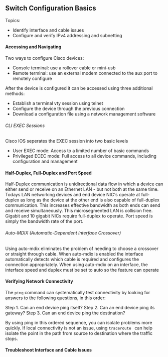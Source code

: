 ## Switch Configuration Basics

Topics:
- Identify interface and cable issues
- Configure and verify IPv4 addressing and subnetting

#### Accessing and Navigating

Two ways to configure Cisco devices:

* Console terminal: use a rollover cable or mini-usb 
* Remote terminal: use an external modem connected to the aux port to remotely configure 

After the device is configured it can be accessed using three additional methods:

* Establish a terminal vty session using telnet
* Configure the device through the previous connection
* Download a configuration file using a network management software

###### CLI EXEC Sessions

Cisco IOS seperates the EXEC session into two basic levels
- User EXEC mode: Access to a limited number of basic commands
- Privileged ECEC mode: Full access to all device commands, including configuration and management

#### Half-Duplex, Full-Duplex and Port Speed

Half-Duplex communication is unidirectional data flow in which a device can either send or receive on an Ethernet LAN - but not both at the same time. Todays LAN networking devices and end device NIC's operate at full-duplex as long as the device at the other end is also capable of full-duplex communication. This increases effective bandwidth as both ends can send and receive simultaneously. This microsegmented LAN is collision free. Gigabit and 10 gigabit NICs require full-duplex to operate. Port speed is simply the bandwidth rate of the port.

###### Auto-MDIX (Automatic-Dependent Interface Crossover)

Using auto-mdix eliminates the problem of needing to choose a crossover or straight through cable. When auto-mdix is enabled the interface automatically detects which cable is required and configures the connection appropriately. When using auto-mdix on an interface, the interface speed and duplex must be set to auto so the feature can operate 

#### Verifying Network Connectivity

The ```ping``` command can systematically test connectivity by looking for answers to the following questions, in this order:

Step 1. Can an end device ping itself?
Step 2. Can an end device ping its gateway?
Step 3. Can an end device ping the destination?

By using ping in this ordered sequence, you can isolate problems more quickly. If local connectivity is not an issue, using ```traceroute ``` can help isolate the point in the path from source to destination where the traffic stops.

#### Troubleshoot Interface and Cable Issues

